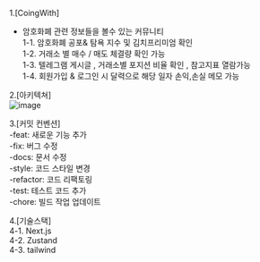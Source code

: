 1.[CoingWith]<br/>
- 암호화폐 관련 정보들을 볼수 있는 커뮤니티<br/>
  1-1. 암호화폐 공포& 탐욕 지수 및 김치프리미엄 확인<br/>
  1-2. 거래소 별 매수  / 매도 체결량 확인 가능<br/>
  1-3. 텔레그램 게시글 , 거래소별 포지션 비율 확인 , 참고지표 열람가능<br/>
  1-4. 회원가입 & 로그인 시 달력으로 해당 일자 손익,손실 메모 가능<br/>

2.[아키텍쳐]<br/>
  ![image](https://github.com/user-attachments/assets/46252bb7-c859-46e8-b277-d868d5eec333)


3.[커밋 컨벤션]<br/>
-feat: 새로운 기능 추가<br/>
-fix: 버그 수정<br/>
-docs: 문서 수정<br/>
-style: 코드 스타일 변경<br/>
-refactor: 코드 리팩토링<br/>
-test: 테스트 코드 추가<br/>
-chore: 빌드 작업 업데이트<br/>

4.[기술스택]<br/>
  4-1. Next.js<br/> 
  4-2. Zustand<br/>
  4-3. tailwind<br/>
